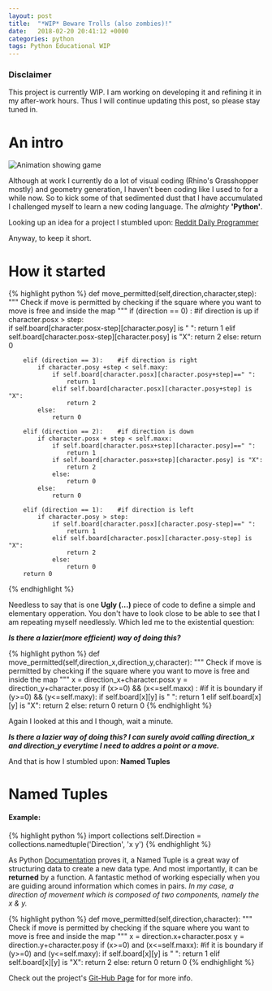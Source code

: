 ```yaml
---
layout: post
title:  "*WIP* Beware Trolls (also zombies)!"
date:   2018-02-20 20:41:12 +0000
categories: python
tags: Python Educational WIP
---
```

### Disclaimer
This project is currently WIP. I am working on developing it and refining it in my after-work hours. Thus I will continue updating this post, so please stay tuned in.

# An intro
![Animation showing game][animation]


Although at work I currently do a lot of visual coding (Rhino's Grasshopper mostly) and geometry generation, I haven't been coding like I used to for a while now. So to kick some of that sedimented dust that I have accumulated I challenged myself to learn a new coding language. The *almighty* __'Python'__.

 Looking up an idea for a project I stumbled upon: [Reddit Daily Programmer][Reddit-challenge]

Anyway, to keep it short.

# How it started

{% highlight python %}
def move_permitted(self,direction,character,step):
        """
        Check if move is permitted
        by checking if the square where
        you want to move is free
        and inside the map
        """
        if (direction == 0) :   #if direction is up
            if character.posx > step:    
                if self.board[character.posx-step][character.posy] is " ": 
                    return 1
                elif self.board[character.posx-step][character.posy] is "X":
                    return 2
                else:
                    return 0

        elif (direction == 3):    #if direction is right
            if character.posy +step < self.maxy:
                if self.board[character.posx][character.posy+step]==" ": 
                    return 1
                elif self.board[character.posx][character.posy+step] is "X": 
                    return 2
            else:
                return 0

        elif (direction == 2):    #if direction is down
            if character.posx + step < self.maxx:
                if self.board[character.posx+step][character.posy]==" ": 
                    return 1
                if self.board[character.posx+step][character.posy] is "X": 
                    return 2                
                else:
                    return 0
            else:
                return 0

        elif (direction == 1):    #if direction is left
            if character.posy > step:
                if self.board[character.posx][character.posy-step]==" ": 
                    return 1
                elif self.board[character.posx][character.posy-step] is "X": 
                    return 2
                else:
                    return 0
        return 0
{% endhighlight %}

Needless to say that is one __Ugly (...)__ piece of code to define a simple and elementary opperation. You don't have to look close to be able to see that I am repeating myself needlessly. Which led me to the existential question:

__*Is there a lazier(more efficient) way of doing this?*__

{% highlight python %}
def move_permitted(self,direction_x,direction_y,character):
        """
        Check if move is permitted
        by checking if the square where
        you want to move is free
        and inside the map
        """
        x = direction_x+character.posx
        y = direction_y+character.posy
        if (x>=0) && (x<=self.maxx) :   #if it is boundary
            if (y>=0) && (y<=self.maxy):
                if self.board[x][y] is " ": 
                    return 1
                elif self.board[x][y] is "X":
                    return 2
                else:
                    return 0
        return 0
{% endhighlight %}

Again I looked at this and I though, wait a minute.

__*Is there a lazier way of doing this? I can surely avoid calling direction_x and direction_y everytime I need to addres a point or a move.*__ 

And that is how I stumbled upon: __Named Tuples__

# Named Tuples

#### Example:

{% highlight python %}
import collections
self.Direction = collections.namedtuple('Direction', 'x y')
{% endhighlight %}

As Python [Documentation][py_tu] proves it, a Named Tuple is a great way of structuring data to create a new data type. And most importantly, it can be **returned** by a function. A fantastic method of working especially when you are guiding around information which comes in pairs. *In my case, a direction of movement which is composed of two components, namely the x & y.*

{% highlight python %}
 def move_permitted(self,direction,character):
        """
        Check if move is permitted
        by checking if the square where
        you want to move is free
        and inside the map
        """
        x = direction.x+character.posx
        y = direction.y+character.posy
        if (x>=0) and (x<=self.maxx):   #if it is boundary
            if (y>=0) and (y<=self.maxy):
                if self.board[x][y] is " ": 
                    return 1
                elif self.board[x][y] is "X":
                    return 2
                else:
                    return 0
        return 0
{% endhighlight %}


Check out the project's [Git-Hub Page][project_github] for for more info.

[Reddit-challenge]: https://www.reddit.com/r/dailyprogrammer/comments/4vrb8n/weekly_25_escape_the_trolls/
[project_github]: https://github.com/cstml/escape_the_trolls
[py_tu]: https://docs.python.org/3/tutorial/datastructures.html
[animation]: https://i.imgur.com/nhpGprV.gif
